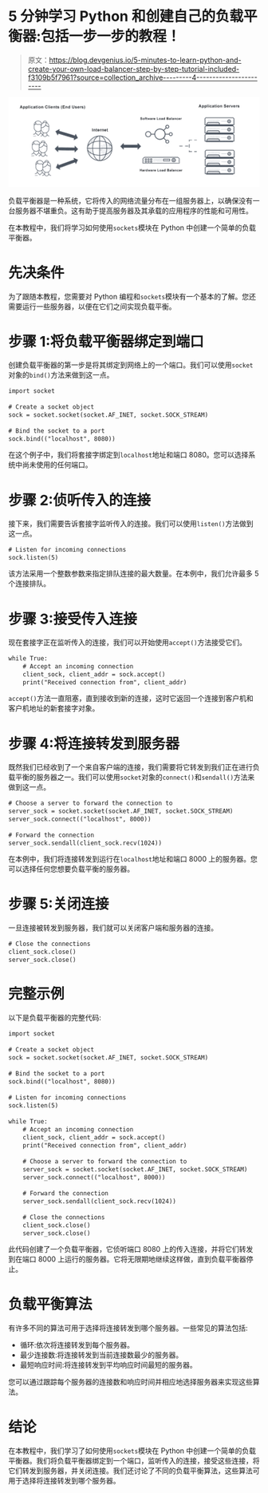 # 5 分钟学习 Python 和创建自己的负载平衡器:包括一步一步的教程！

> 原文：<https://blog.devgenius.io/5-minutes-to-learn-python-and-create-your-own-load-balancer-step-by-step-tutorial-included-f3109b5f7961?source=collection_archive---------4----------------------->

![](img/a768d72e100c5a5d4e252c008e69d857.png)

负载平衡器是一种系统，它将传入的网络流量分布在一组服务器上，以确保没有一台服务器不堪重负。这有助于提高服务器及其承载的应用程序的性能和可用性。

在本教程中，我们将学习如何使用`sockets`模块在 Python 中创建一个简单的负载平衡器。

# 先决条件

为了跟随本教程，您需要对 Python 编程和`sockets`模块有一个基本的了解。您还需要运行一些服务器，以便在它们之间实现负载平衡。

# 步骤 1:将负载平衡器绑定到端口

创建负载平衡器的第一步是将其绑定到网络上的一个端口。我们可以使用`socket`对象的`bind()`方法来做到这一点。

```
import socket

# Create a socket object
sock = socket.socket(socket.AF_INET, socket.SOCK_STREAM)

# Bind the socket to a port
sock.bind(("localhost", 8080))
```

在这个例子中，我们将套接字绑定到`localhost`地址和端口 8080。您可以选择系统中尚未使用的任何端口。

# 步骤 2:侦听传入的连接

接下来，我们需要告诉套接字监听传入的连接。我们可以使用`listen()`方法做到这一点。

```
# Listen for incoming connections
sock.listen(5)
```

该方法采用一个整数参数来指定排队连接的最大数量。在本例中，我们允许最多 5 个连接排队。

# 步骤 3:接受传入连接

现在套接字正在监听传入的连接，我们可以开始使用`accept()`方法接受它们。

```
while True:
    # Accept an incoming connection
    client_sock, client_addr = sock.accept()
    print("Received connection from", client_addr)
```

`accept()`方法一直阻塞，直到接收到新的连接，这时它返回一个连接到客户机和客户机地址的新套接字对象。

# 步骤 4:将连接转发到服务器

既然我们已经收到了一个来自客户端的连接，我们需要将它转发到我们正在进行负载平衡的服务器之一。我们可以使用`socket`对象的`connect()`和`sendall()`方法来做到这一点。

```
# Choose a server to forward the connection to
server_sock = socket.socket(socket.AF_INET, socket.SOCK_STREAM)
server_sock.connect(("localhost", 8000))

# Forward the connection
server_sock.sendall(client_sock.recv(1024))
```

在本例中，我们将连接转发到运行在`localhost`地址和端口 8000 上的服务器。您可以选择任何您想要负载平衡的服务器。

# 步骤 5:关闭连接

一旦连接被转发到服务器，我们就可以关闭客户端和服务器的连接。

```
# Close the connections
client_sock.close()
server_sock.close()
```

# 完整示例

以下是负载平衡器的完整代码:

```
import socket

# Create a socket object
sock = socket.socket(socket.AF_INET, socket.SOCK_STREAM)

# Bind the socket to a port
sock.bind(("localhost", 8080))

# Listen for incoming connections
sock.listen(5)

while True:
    # Accept an incoming connection
    client_sock, client_addr = sock.accept()
    print("Received connection from", client_addr)

    # Choose a server to forward the connection to
    server_sock = socket.socket(socket.AF_INET, socket.SOCK_STREAM)
    server_sock.connect(("localhost", 8000))

    # Forward the connection
    server_sock.sendall(client_sock.recv(1024))

    # Close the connections
    client_sock.close()
    server_sock.close()
```

此代码创建了一个负载平衡器，它侦听端口 8080 上的传入连接，并将它们转发到在端口 8000 上运行的服务器。它将无限期地继续这样做，直到负载平衡器停止。

# 负载平衡算法

有许多不同的算法可用于选择将连接转发到哪个服务器。一些常见的算法包括:

*   循环:依次将连接转发到每个服务器。
*   最少连接数:将连接转发到当前连接数最少的服务器。
*   最短响应时间:将连接转发到平均响应时间最短的服务器。

您可以通过跟踪每个服务器的连接数和响应时间并相应地选择服务器来实现这些算法。

# 结论

在本教程中，我们学习了如何使用`sockets`模块在 Python 中创建一个简单的负载平衡器。我们将负载平衡器绑定到一个端口，监听传入的连接，接受这些连接，将它们转发到服务器，并关闭连接。我们还讨论了不同的负载平衡算法，这些算法可用于选择将连接转发到哪个服务器。